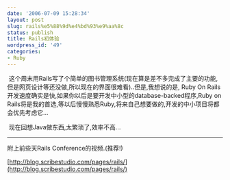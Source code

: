 ```yaml
---
date: '2006-07-09 15:28:34'
layout: post
slug: rails%e5%88%9d%e4%bd%93%e9%aa%8c
status: publish
title: Rails初体验
wordpress_id: '49'
categories:
- Ruby
---
```


 这个周末用Rails写了个简单的图书管理系统(现在算是差不多完成了主要的功能,但是网页设计等还没做,所以现在的界面很难看)..但是,我想说的是, Ruby On Rails开发速度确实是快,如果你以后是要开发中小型的database-backed程序,Ruby on Rails将是我的首选,等以后慢慢熟悉Ruby,将来自己想要做的,开发的中小项目将都会优先考虑它...




 现在回想Java做东西,太繁琐了,效率不高...




------------------------------------------------




附上前些天Rails Conference的视频.(推荐!)




[http://blog.scribestudio.com/pages/rails/](http://blog.scribestudio.com/pages/rails/)
